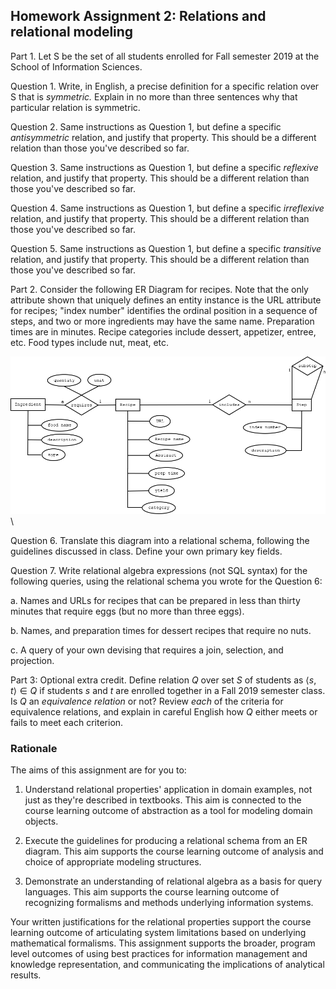 ## Homework Assignment 2: Relations and relational modeling

Part 1. Let S be the set of all students enrolled for Fall semester 2019 at the School of Information Sciences.

Question 1. Write, in English, a precise definition for a specific
relation over S that is *symmetric.* Explain in no more than three
sentences why that particular relation is symmetric.

Question 2. Same instructions as Question 1, but define a specific
*antisymmetric* relation, and justify that property. This should be a
different relation than those you've described so far.

Question 3. Same instructions as Question 1, but define a specific
*reflexive* relation, and justify that property.  This should be a
different relation than those you've described so far.

Question 4. Same instructions as Question 1, but define a specific
*irreflexive* relation, and justify that property.  This should be a
different relation than those you've described so far.

Question 5. Same instructions as Question 1, but define a specific
*transitive* relation, and justify that property. This should be a
different relation than those you've described so far.


Part 2. Consider the following ER Diagram for recipes. Note that the
only attribute shown that uniquely defines an entity instance is the
URL attribute for recipes; "index number" identifies the ordinal
position in a sequence of steps, and two or more ingredients may have
the same name. Preparation times are in minutes. Recipe categories
include dessert, appetizer, entree, etc. Food types include nut, meat,
etc.


![recipes](RecipeERD.png)\ 


Question 6. Translate this diagram into a relational schema, following
the guidelines discussed in class. Define your own primary key fields.

Question 7. Write relational algebra expressions (not SQL syntax) for
the following queries, using the relational schema you wrote for the
Question 6:

a. Names and URLs for recipes that can be prepared in less than thirty
minutes that require eggs (but no more than three eggs).

b. Names, and preparation times for dessert recipes that require no nuts.

c. A query of your own devising that requires a join, selection, and projection.

Part 3: Optional extra credit.  Define relation $Q$ over set $S$ of
students as $\langle s,t \rangle \in Q$ if students $s$ and $t$ are
enrolled together in a Fall 2019 semester class. Is $Q$ an
*equivalence relation* or not? Review *each* of the criteria for
equivalence relations, and explain in careful English how $Q$ either
meets or fails to meet each criterion.


### Rationale

The aims of this assignment are for you to:

1. Understand relational properties' application in domain examples,
   not just as they're described in textbooks. This aim is connected
   to the course learning outcome of abstraction as a tool for
   modeling domain objects.

2. Execute the guidelines for producing a relational schema from an ER
   diagram. This aim supports the course learning outcome of analysis
   and choice of appropriate modeling structures.

3. Demonstrate an understanding of relational algebra as a basis for
   query languages. This aim supports the course learning outcome of
   recognizing formalisms and methods underlying information systems.

Your written justifications for the relational properties support the
course learning outcome of articulating system limitations based on
underlying mathematical formalisms. This assignment supports the
broader, program level outcomes of using best practices for
information management and knowledge representation, and communicating
the implications of analytical results.



